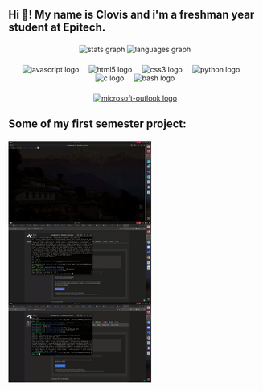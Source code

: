 <h2 align="left">Hi 👋! My name is Clovis and i'm a freshman year student at Epitech.</h2>

###

<div align="center">
  <img src="https://github-readme-stats.vercel.app/api?username=tekClovis&theme=vue-dark&show_icons=true&hide_border=false&count_private=true" height="170" alt="stats graph"  />
  <img src="https://github-readme-stats.vercel.app/api/top-langs/?username=tekClovis&theme=vue-dark&show_icons=true&hide_border=false&layout=compact" height="170" alt="languages graph"  />
</div>

###

<div align="center">
  <img src="https://cdn.jsdelivr.net/gh/devicons/devicon/icons/javascript/javascript-original.svg" height="30" alt="javascript logo"  />
  <img width="12" />
  <img src="https://cdn.jsdelivr.net/gh/devicons/devicon/icons/html5/html5-original.svg" height="30" alt="html5 logo"  />
  <img width="12" />
  <img src="https://cdn.jsdelivr.net/gh/devicons/devicon/icons/css3/css3-original.svg" height="30" alt="css3 logo"  />
  <img width="12" />
  <img src="https://cdn.jsdelivr.net/gh/devicons/devicon/icons/python/python-original.svg" height="30" alt="python logo"  />
  <img width="12" />
  <img src="https://cdn.jsdelivr.net/gh/devicons/devicon/icons/c/c-original.svg" height="30" alt="c logo"  />
  <img width="12" />
  <img src="https://cdn.jsdelivr.net/gh/devicons/devicon/icons/bash/bash-original.svg" height="30" alt="bash logo"  />
</div>

###

<div align="center">
  <a href="https://outlook.office365.com/mail/" target="_blank">
    <img src="https://img.shields.io/static/v1?message=Outlook&logo=microsoft-outlook&label=clovisnedlec@epitech.eu&color=0078D4&logoColor=white&labelColor=blue&style=for-the-badge" height="35" alt="microsoft-outlook logo"  />
  </a>
</div>

###

<h2 align="left">Some of my first semester project:</h2>

###
[<img align=left height="160" src="./gif/my_top.gif"  />](https://github.com/tekClovis/My_top) 
[<img align=left height="160" src="./gif/my_hunter.gif" />](https://github.com/tekClovis/My_hunter)
[<img align=left height="160" src="./gif/my_radar.gif"  />](https://github.com/tekClovis/My_radar) 

